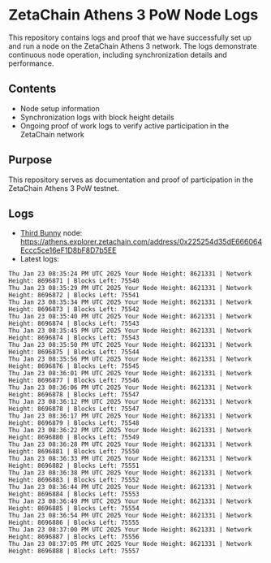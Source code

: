 # ZetaChain Athens 3 PoW Node Logs
This repository contains logs and proof that we have successfully set up and run a node on the ZetaChain Athens 3 network. The logs demonstrate continuous node operation, including synchronization details and performance.

## Contents
- Node setup information
- Synchronization logs with block height details
- Ongoing proof of work logs to verify active participation in the ZetaChain network

## Purpose
This repository serves as documentation and proof of participation in the ZetaChain Athens 3 PoW testnet.

## Logs

- [Third Bunny](https://thirdbunny.xyz/) node: https://athens.explorer.zetachain.com/address/0x225254d35dE666064Eccc5ce16eF1D8bF8D7b5EE
- Latest logs:
```
Thu Jan 23 08:35:24 PM UTC 2025 Your Node Height: 8621331 | Network Height: 8696871 | Blocks Left: 75540
Thu Jan 23 08:35:29 PM UTC 2025 Your Node Height: 8621331 | Network Height: 8696872 | Blocks Left: 75541
Thu Jan 23 08:35:34 PM UTC 2025 Your Node Height: 8621331 | Network Height: 8696873 | Blocks Left: 75542
Thu Jan 23 08:35:40 PM UTC 2025 Your Node Height: 8621331 | Network Height: 8696874 | Blocks Left: 75543
Thu Jan 23 08:35:45 PM UTC 2025 Your Node Height: 8621331 | Network Height: 8696874 | Blocks Left: 75543
Thu Jan 23 08:35:50 PM UTC 2025 Your Node Height: 8621331 | Network Height: 8696875 | Blocks Left: 75544
Thu Jan 23 08:35:56 PM UTC 2025 Your Node Height: 8621331 | Network Height: 8696876 | Blocks Left: 75545
Thu Jan 23 08:36:01 PM UTC 2025 Your Node Height: 8621331 | Network Height: 8696877 | Blocks Left: 75546
Thu Jan 23 08:36:06 PM UTC 2025 Your Node Height: 8621331 | Network Height: 8696878 | Blocks Left: 75547
Thu Jan 23 08:36:12 PM UTC 2025 Your Node Height: 8621331 | Network Height: 8696878 | Blocks Left: 75547
Thu Jan 23 08:36:17 PM UTC 2025 Your Node Height: 8621331 | Network Height: 8696879 | Blocks Left: 75548
Thu Jan 23 08:36:22 PM UTC 2025 Your Node Height: 8621331 | Network Height: 8696880 | Blocks Left: 75549
Thu Jan 23 08:36:28 PM UTC 2025 Your Node Height: 8621331 | Network Height: 8696881 | Blocks Left: 75550
Thu Jan 23 08:36:33 PM UTC 2025 Your Node Height: 8621331 | Network Height: 8696882 | Blocks Left: 75551
Thu Jan 23 08:36:38 PM UTC 2025 Your Node Height: 8621331 | Network Height: 8696883 | Blocks Left: 75552
Thu Jan 23 08:36:44 PM UTC 2025 Your Node Height: 8621331 | Network Height: 8696884 | Blocks Left: 75553
Thu Jan 23 08:36:49 PM UTC 2025 Your Node Height: 8621331 | Network Height: 8696885 | Blocks Left: 75554
Thu Jan 23 08:36:54 PM UTC 2025 Your Node Height: 8621331 | Network Height: 8696886 | Blocks Left: 75555
Thu Jan 23 08:37:00 PM UTC 2025 Your Node Height: 8621331 | Network Height: 8696887 | Blocks Left: 75556
Thu Jan 23 08:37:05 PM UTC 2025 Your Node Height: 8621331 | Network Height: 8696888 | Blocks Left: 75557
```
